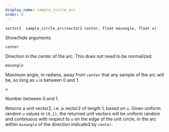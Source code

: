 ```yaml
---
display_name: sample_circle_arc
order: 8
---
```

`vector2  sample_circle_arc(vector2 center, float maxangle, float u)`

Show/hide arguments

`center`

Direction in the center of the arc. This does not need to be normalized.

`maxangle`

Maximum angle, in radians, away from `center` that any sample of the arc
will be, so long as `u` is between 0 and 1.

`u`

Number between 0 and 1.

Returns a unit vector2, i.e. a vector2 of length 1, based on `u`.
Given uniform random `u` values in `[0,1)`, the returned unit vectors will be
uniform random and continuous with respect to `u` on the edge of the unit circle,
in the arc within `maxangle` of the direction indicated by `center`.
